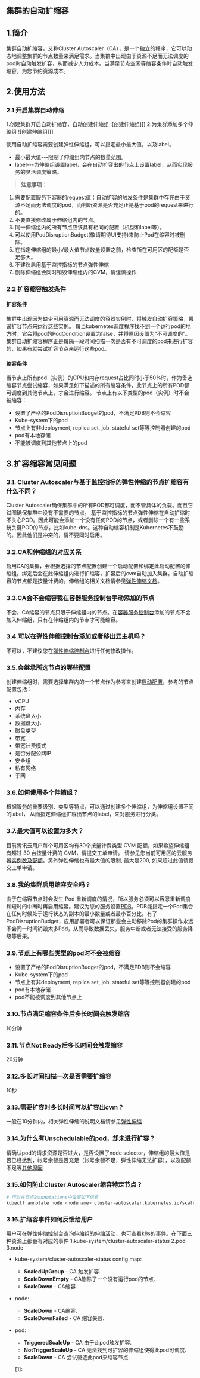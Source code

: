 ## 集群的自动扩缩容

## 1.简介
集群自动扩缩容，又称Cluster Autoscaler（CA），是一个独立的程序，它可以动态地调整集群的节点数量来满足需求。当集群中出现由于资源不足而无法调度的pod时自动触发扩容，从而减少人力成本。当满足节点空闲等缩容条件时自动触发缩容，为您节约资源成本。

## 2.使用方法
### 2.1 开启集群自动伸缩
1.创建集群开启自动扩缩容，自动创建伸缩组
![创建伸缩组][]
2.为集群添加多个伸缩组
![创建伸缩组][]

使用自动扩缩容需要创建弹性伸缩组，可以指定最小最大值，以及label。

 - 最小最大值---限制了伸缩组内节点的数量范围。
 - label---为伸缩组设置label，会在自动扩容出的节点上设置label，从而实现服务的灵活调度策略。

>**注意事项：**
1. 需要配置服务下容器的request值：自动扩容的触发条件是集群中存在由于资源不足而无法调度的pod，而判断资源是否充足正是基于pod的request来进行的。
2. 不要直接修改属于伸缩组内的节点。
3. 同一伸缩组内的所有节点应该具有相同的配置（机型和label等）。
4. 可以使用PodDisruptionBudget(敬请期待UI支持)来防止Pod在缩容时被删除。
5. 在指定伸缩组的最小/最大值节点数量设置之前，检查所在可用区的配额是否足够大。
6. 不建议启用基于监控指标的节点弹性伸缩
7. 删除伸缩组会同时销毁伸缩组内的CVM，请谨慎操作

### 2.2 扩容缩容触发条件
#### 扩容条件
集群中出现因为缺少可用资源而无法调度的容器实例时，将触发自动扩容策略，尝试扩容节点来运行这些实例。
每当kubernetes调度程序找不到一个运行pod的地方时，它会将pod的PodCondition设置为false，并将原因设置为“不可调度的”。集群自动扩缩容程序正是每隔一段时间扫描一次是否有不可调度的pod来进行扩容的，如果有就尝试扩容节点来运行这些pod。

#### 缩容条件
当节点上所有pod（实例）的CPU和内存request占比同时小于50%时，作为备选缩容节点尝试缩容，如果满足如下描述的所有缩容条件，此节点上的所有POD都可调度到其他节点上，才会进行缩容。
节点上有以下类型的pod（实例）时不会被缩容：

- 设置了严格的PodDisruptionBudget的pod，不满足PDB则不会缩容
- Kube-system下的pod
- 节点上有非deployment, replica set, job, stateful set等等控制器创建的pod
- pod有本地存储
- 不能被调度到其他节点上的pod

## 3.扩容缩容常见问题
### 3.1. Cluster Autoscaler与基于监控指标的弹性伸缩的节点扩缩容有什么不同？

Cluster Autoscaler确保集群中的所有POD都可调度，而不管具体的负载。而且它试图确保集群中没有不需要的节点。
基于监控指标的节点弹性伸缩在自动扩缩时不关心POD。因此可能会添加一个没有任何POD的节点，或者删除一个有一些系统关键POD的节点，比如kube-dns。这种自动缩容机制是Kubernetes不鼓励的。因此他们是冲突的，请不要同时启用。

### 3.2.CA和伸缩组的对应关系
启用CA的集群，会根据选择的节点配置创建一个启动配置和绑定此启动配置的伸缩组。绑定后会在此伸缩组内进行扩缩容，扩容后的cvm自动加入集群。自动扩缩容的节点都是按量计费的。伸缩组的相关文档请参见[弹性伸缩文档](https://cloud.tencent.com/document/product/377)。

### 3.3.CA会不会缩容我在容器服务控制台手动添加的节点
不会，CA缩容的节点只限于伸缩组内的节点。在[容器服务控制台](https://console.cloud.tencent.com/ccs)添加的节点不会加入伸缩组，只有在伸缩组内的节点才可能缩容。

### 3.4.可以在弹性伸缩控制台添加或者移出云主机吗？
不可以，不建议您在[弹性伸缩控制台](https://console.cloud.tencent.com/autoscaling)进行任何修改操作。

### 3.5.会继承所选节点的哪些配置
创建伸缩组时，需要选择集群内的一个节点作为参考来创建[启动配置](https://cloud.tencent.com/document/product/377/8543)，参考的节点配置包括：

 - vCPU
 - 内存
 - 系统盘大小
 - 数据盘大小
 - 磁盘类型
 - 带宽
 - 带宽计费模式
 - 是否分配公网IP
 - 安全组
 - 私有网络
 - 子网

### 3.6.如何使用多个伸缩组？
根据服务的重要级别、类型等特点，可以通过创建多个伸缩组，为伸缩组设置不同的label， 从而指定伸缩组扩容出节点的label，来对服务进行分类。
 
### 3.7.最大值可以设置为多大？
目前腾讯云用户每个可用区均有30个按量计费类型 CVM 配额，如果希望伸缩组有超过 30 台按量计费的 CVM，请提交工单申请。
请参见您当前可用区的云服务器[实例数及配额](https://console.cloud.tencent.com/cvm/overview)。另外弹性伸缩也有最大值的限制, 最大是200, 如果超过此值请提交工单申请。

### 3.8.我的集群启用缩容安全吗？
由于在缩容节点时会发生 Pod 重新调度的情况，所以服务必须可以容忍重新调度和短时的中断时再启用缩容。建议为您的服务设置[PDB](https://kubernetes.io/docs/tasks/run-application/configure-pdb/)。PDB能指定一个Pod集合在任何时候处于运行状态的副本的最小数量或者最小百分比。有了PodDisruptionBudget，应用部署者可以保证那些会主动移除Pod的集群操作永远不会同一时间销毁太多Pod，从而导致数据丢失，服务中断或者无法接受的服务降级等后果。

### 3.9.节点上有哪些类型的pod时不会被缩容

 - 设置了严格的PodDisruptionBudget的pod，不满足PDB则不会缩容
 - Kube-system下的pod
 - 节点上有非deployment, replica set, job, stateful set等等控制器创建的pod
 - pod有本地存储
 - pod不能被调度到其他节点上

### 3.10.节点满足缩容条件后多长时间会触发缩容
10分钟

### 3.11.节点Not Ready后多长时间会触发缩容
20分钟

### 3.12.多长时间扫描一次是否需要扩缩容
10秒

### 3.13.需要扩容时多长时间可以扩容出cvm？
一般在10分钟内，相关弹性伸缩的说明文档请参见[弹性伸缩](https://cloud.tencent.com/document/product/377)


### 3.14.为什么有Unschedulable的pod，却未进行扩容？
请确认pod的请求资源是否过大，是否设置了node selector，伸缩组的最大值是否已经达到，帐号余额是否充足（帐号余额不足，弹性伸缩无法扩容），以及配额不足等[其他原因](https://cloud.tencent.com/document/product/377/7862)


### 3.15.如何防止Cluster Autoscaler缩容特定节点？

``` sh
# 可以在节点的annotations中设置如下信息
kubectl annotate node <nodename> cluster-autoscaler.kubernetes.io/scale-down-disabled=true
```

 
### 3.16.扩缩容事件如何反馈给用户 

用户可在弹性伸缩控制台查询伸缩组的伸缩活动，也可查看k8s的事件。在下面三种资源上都会有对应的事件
1.kube-system/cluster-autoscaler-status
2.pod
3.node

* kube-system/cluster-autoscaler-status config map:
    * **ScaledUpGroup** - CA 触发扩容.
    * **ScaleDownEmpty** - CA删除了一个没有运行pod的节点.
    * **ScaleDown** - CA缩容.
* node:
    * **ScaleDown** - CA缩容.
    * **ScaleDownFailed** - CA 缩容失败.
* pod:
    * **TriggeredScaleUp** - CA 由于此pod触发扩容.
    * **NotTriggerScaleUp** - CA 无法找到可扩容的伸缩组使得此pod可调度.
    * **ScaleDown** - CA 尝试驱逐此pod来缩容节点.

  [1]: 
